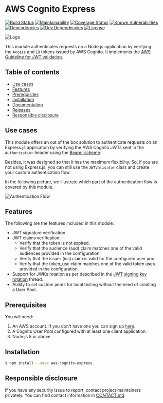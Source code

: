 # AWS Cognito Express

[![Build Status](https://travis-ci.org/buccfer/aws-cognito-express.svg?branch=master)](https://travis-ci.org/buccfer/aws-cognito-express)
[![Maintainability](https://api.codeclimate.com/v1/badges/8d53f5de9594eab264e2/maintainability)](https://codeclimate.com/github/buccfer/aws-cognito-express/maintainability)
[![Coverage Status](https://coveralls.io/repos/github/buccfer/aws-cognito-express/badge.svg?branch=master)](https://coveralls.io/github/buccfer/aws-cognito-express?branch=master)
[![Known Vulnerabilities](https://snyk.io/test/github/buccfer/aws-cognito-express/badge.svg?targetFile=package.json)](https://snyk.io/test/github/buccfer/aws-cognito-express?targetFile=package.json)
[![Dependencies](https://img.shields.io/david/buccfer/aws-cognito-express.svg)](https://david-dm.org/buccfer/aws-cognito-express)
[![Dev Dependencies](https://img.shields.io/david/dev/buccfer/aws-cognito-express.svg)](https://david-dm.org/buccfer/aws-cognito-express?type=dev)
[![License](https://badgen.net/badge/license/MIT/blue)](LICENSE)

![Logo](https://s3.us-east-2.amazonaws.com/assets.buccfer.io/aws-cognito-express/logo_333x333.png)

This module authenticates requests on a Node.js application by verifying the `Access` and `ID` tokens issued by AWS Cognito.
It implements the [AWS Guideline for JWT validation](https://docs.aws.amazon.com/cognito/latest/developerguide/amazon-cognito-user-pools-using-tokens-verifying-a-jwt.html).

## Table of contents
- [Use cases](#use-cases)
- [Features](#features)
- [Prerequisites](#prerequisites)
- [Installation](#installation)
- [Documentation](https://buccfer.github.io/aws-cognito-express)
- [Releases](https://github.com/buccfer/aws-cognito-express/wiki/Changelog)
- [Responsible disclosure](#responsible-disclosure)

## Use cases
This module offers an out of the box solution to authenticate requests on an Express.js application by verifying the AWS Cognito JWTs sent in the `Authorization` header using the [Bearer scheme](https://tools.ietf.org/html/rfc6750). 

Besides, it was designed so that it has the maximum flexibility. So, if you are not using Express.js, you can still use the `JWTValidator` class and create your custom authentication flow.

In the following picture, we illustrate which part of the authentication flow is covered by this module.

![Authentication Flow](https://www.lucidchart.com/publicSegments/view/567ce1d8-394e-42a5-90a1-f35671a150a5/image.png)

## Features
The following are the features included in this module:

- JWT signature verification.
- JWT claims verification.
  - Verify that the token is not expired.
  - Verify that the audience (aud) claim matches one of the valid audiences provided in the configuration.
  - Verify that the issuer (iss) claim is valid for the configured user pool.
  - Verify that the token_use claim matches one of the valid token uses provided in the configuration.
- Support for JWKs rotation as per described in the [JWT signing key rotation](https://forums.aws.amazon.com/thread.jspa?threadID=241570) thread.
- Ability to set custom pems for local testing without the need of creating a User Pool.

## Prerequisites
You will need:

1. An AWS account. If you don't have one you can sign up [here](https://aws.amazon.com).
2. A Cognito User Pool configured with at least one client application.
3. Node.js 8 or above.

## Installation
```bash
$ npm install --save aws-cognito-express
```

## Responsible disclosure
If you have any security issue to report, contact project maintainers privately. You can find contact information in [CONTACT.md](CONTACT.md).